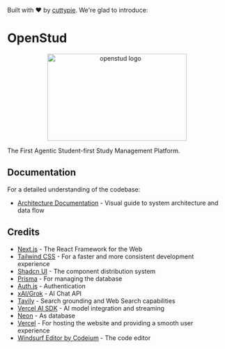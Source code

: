 Built with ❤️ by [cuttypie](https://cuttypiedev.vercel.app/). We're glad to introduce:

# OpenStud

<div align="center">
  <a
    href="https://openstud.vercel.app/"
    target="_blank"
    rel="noopener noreferrer"
  >
    <img
      src="https://ubrw5iu3hw.ufs.sh/f/TFsxjrtdWsEInUPMKAOEIDuzH5b7GCZJAm6yxdUfM3FlWXR1"
      alt="openstud logo"
      width="320"
      height="200"
    />
  </a>
</div>

The First Agentic Student-first Study Management Platform.

## Documentation

For a detailed understanding of the codebase:

- [Architecture Documentation](./docs/architecture.md) - Visual guide to system architecture and data flow

## Credits

- [Next.js](https://nextjs.org/) - The React Framework for the Web
- [Tailwind CSS](https://tailwindcss.com/) - For a faster and more consistent development experience
- [Shadcn UI](https://ui.shadcn.com/) - The component distribution system
- [Prisma](https://www.prisma.io/) - For managing the database
- [Auth.js](https://authjs.dev/) - Authentication
- [xAI/Grok](https://x.ai/) - AI Chat API
- [Tavily](https://tavily.ai/) - Search grounding and Web Search capabilities
- [Vercel AI SDK](https://vercel.ai/sdk) - AI model integration and streaming
- [Neon](https://neon.tech/) - As database
- [Vercel](https://vercel.com/) - For hosting the website and providing a smooth user experience
- [Windsurf Editor by Codeium](https://codeium.com/windsurf/) - The code editor
